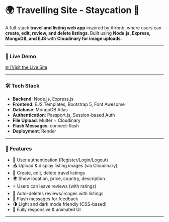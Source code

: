 # 🌍 Travelling Site - Staycation 🏡

A full-stack **travel and listing web app** inspired by Airbnb, where users can **create, edit, review, and delete listings**. Built using **Node.js, Express, MongoDB, and EJS** with **Cloudinary for image uploads**.

---

### 🚀 Live Demo

<a href="https://travelling-site-airbnb.onrender.com" target="_blank">🌐 [Visit the Live Site </a>

---

### 🛠️ Tech Stack

- **Backend**: Node.js, Express.js
- **Frontend**: EJS Templates, Bootstrap 5, Font Awesome
- **Database**: MongoDB Atlas
- **Authentication**: Passport.js, Session-based Auth
- **File Upload**: Multer + Cloudinary
- **Flash Messages**: connect-flash
- **Deployment**: Render

---

### 📸 Features

- 🔐 User authentication (Register/Login/Logout)
- 📤 Upload & display listing images (via Cloudinary)
- 📝 Create, edit, delete travel listings
- 🌍 Show location, price, country, description
- ⭐ Users can leave reviews (with ratings)
- 🧹 Auto-deletes reviews/images with listings
- 💬 Flash messages for feedback
- 🌗 Light and dark mode friendly (CSS-based)
- 🎨 Fully responsive & animated UI

---


